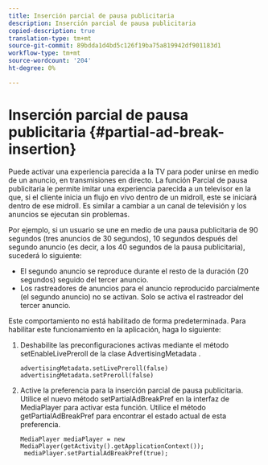 ```yaml
---
title: Inserción parcial de pausa publicitaria
description: Inserción parcial de pausa publicitaria
copied-description: true
translation-type: tm+mt
source-git-commit: 89bdda1d4bd5c126f19ba75a819942df901183d1
workflow-type: tm+mt
source-wordcount: '204'
ht-degree: 0%

---
```



# Inserción parcial de pausa publicitaria {#partial-ad-break-insertion}

Puede activar una experiencia parecida a la TV para poder unirse en medio de un anuncio, en transmisiones en directo. La función Parcial de pausa publicitaria le permite imitar una experiencia parecida a un televisor en la que, si el cliente inicia un flujo en vivo dentro de un midroll, este se iniciará dentro de ese midroll. Es similar a cambiar a un canal de televisión y los anuncios se ejecutan sin problemas.

Por ejemplo, si un usuario se une en medio de una pausa publicitaria de 90 segundos (tres anuncios de 30 segundos), 10 segundos después del segundo anuncio (es decir, a los 40 segundos de la pausa publicitaria), sucederá lo siguiente:

* El segundo anuncio se reproduce durante el resto de la duración (20 segundos) seguido del tercer anuncio.
* Los rastreadores de anuncios para el anuncio reproducido parcialmente (el segundo anuncio) no se activan. Solo se activa el rastreador del tercer anuncio.

Este comportamiento no está habilitado de forma predeterminada. Para habilitar este funcionamiento en la aplicación, haga lo siguiente:

1. Deshabilite las preconfiguraciones activas mediante el método setEnableLivePreroll de la clase AdvertisingMetadata .

   ```
   advertisingMetadata.setLivePreroll(false)  
   advertisingMetadata.setPreroll(false)
   ```

1. Active la preferencia para la inserción parcial de pausa publicitaria. Utilice el nuevo método setPartialAdBreakPref en la interfaz de MediaPlayer para activar esta función. Utilice el método getPartialAdBreakPref para encontrar el estado actual de esta preferencia.

   ```
   MediaPlayer mediaPlayer = new MediaPlayer(getActivity().getApplicationContext()); 
    mediaPlayer.setPartialAdBreakPref(true);
   ```

